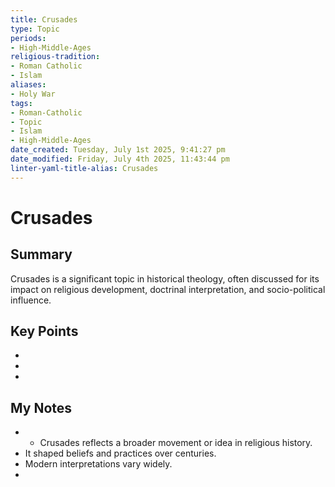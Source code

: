 ```yaml
---
title: Crusades
type: Topic
periods:
- High-Middle-Ages
religious-tradition:
- Roman Catholic
- Islam
aliases:
- Holy War
tags:
- Roman-Catholic
- Topic
- Islam
- High-Middle-Ages
date_created: Tuesday, July 1st 2025, 9:41:27 pm
date_modified: Friday, July 4th 2025, 11:43:44 pm
linter-yaml-title-alias: Crusades
---
```


# Crusades

## Summary
Crusades is a significant topic in historical theology, often discussed for its impact on religious development, doctrinal interpretation, and socio-political influence.

## Key Points
- 
- 
- 

## My Notes
- - Crusades reflects a broader movement or idea in religious history.
- It shaped beliefs and practices over centuries.
- Modern interpretations vary widely.
- 